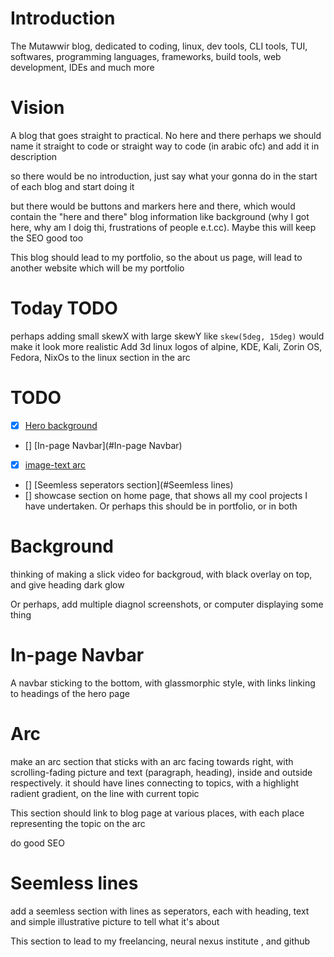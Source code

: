 
# Introduction
The Mutawwir blog, dedicated to coding, linux, dev tools, CLI tools, TUI, softwares, programming languages, frameworks, build tools, web development, IDEs and much more

# Vision

A blog that goes straight to practical. No here and there perhaps we should name it straight to code or straight way to  code (in arabic ofc) and add it in description

so there would be no introduction, just say what your gonna do in the start of each blog and start doing it

but there would be buttons and markers here and there, which would contain the "here and there" blog information like background (why I got here, why am I doig thi, frustrations of people e.t.cc). Maybe this will keep the SEO good too

This blog should lead to my portfolio, so the about us page, will lead to another website which will be my portfolio

# Today TODO

perhaps adding small skewX with large skewY like `skew(5deg, 15deg)` would make it look more realistic
Add 3d linux logos of alpine, KDE, Kali, Zorin OS, Fedora, NixOs to the linux section in the arc


# TODO
- [x] [Hero background](#Background)
- [] [In-page Navbar](#In-page Navbar)
- [x] [image-text arc](#Arc)
- [] [Seemless seperators section](#Seemless lines) 
- [] showcase section on home page, that shows all my cool projects I have undertaken. Or perhaps this should be in portfolio, or in both

# Background
thinking of making a slick video for backgroud, with black overlay on top, and give heading dark glow

Or perhaps, add multiple diagnol screenshots, or computer displaying some thing

# In-page Navbar
A navbar sticking to the bottom, with glassmorphic style, with links linking to headings of the hero page

# Arc
make an arc section that sticks with an arc facing towards right, with scrolling-fading picture and text (paragraph, heading), inside and outside respectively. it should have lines connecting to topics, with a highlight radient gradient, on the line with current topic

This section should link to blog page at various places, with each place representing the topic on the arc

do good SEO

# Seemless lines
add a seemless section with lines as seperators, each with heading, text and simple illustrative picture to tell what it's about

This section to lead to my freelancing, neural nexus institute , and github
